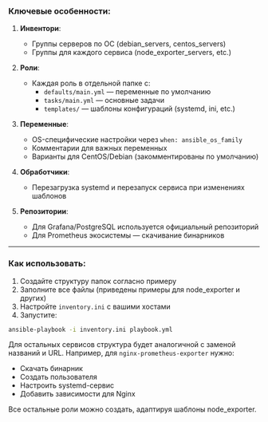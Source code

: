 ### Ключевые особенности:
1. **Инвентори**:
   - Группы серверов по ОС (debian_servers, centos_servers)
   - Группы для каждого сервиса (node_exporter_servers, etc.)

2. **Роли**:
   - Каждая роль в отдельной папке с:
     - `defaults/main.yml` — переменные по умолчанию
     - `tasks/main.yml` — основные задачи
     - `templates/` — шаблоны конфигураций (systemd, ini, etc.)

3. **Переменные**:
   - OS-специфические настройки через `when: ansible_os_family`
   - Комментарии для важных переменных
   - Варианты для CentOS/Debian (закомментированы по умолчанию)

4. **Обработчики**:
   - Перезагрузка systemd и перезапуск сервиса при изменениях шаблонов

5. **Репозитории**:
   - Для Grafana/PostgreSQL используется официальный репозиторий
   - Для Prometheus экосистемы — скачивание бинарников

---

### Как использовать:
1. Создайте структуру папок согласно примеру
2. Заполните все файлы (приведены примеры для node_exporter и других)
3. Настройте `inventory.ini` с вашими хостами
4. Запустите:
```bash
ansible-playbook -i inventory.ini playbook.yml
```

Для остальных сервисов структура будет аналогичной с заменой названий и URL. Например, для `nginx-prometheus-exporter` нужно:
- Скачать бинарник
- Создать пользователя
- Настроить systemd-сервис
- Добавить зависимости для Nginx

Все остальные роли можно создать, адаптируя шаблоны node_exporter.
